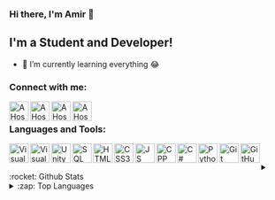 ### Hi there, I'm Amir 👋

## I'm a Student and Developer!

- 🌱 I’m currently learning everything 😂


### Connect with me:

[<img align="left" alt="AHosseinRnj | Telegram" width="35px" src="https://img.icons8.com/color/512/telegram-app.png" />][telegram]
[<img align="left" alt="AHosseinRnj | Twitter" width="35px" src="https://img.icons8.com/color/512/twitter--v1.png" />][twitter]
[<img align="left" alt="AHosseinRnj | Instagram" width="35px" src="https://img.icons8.com/fluency/512/instagram-new.png" />][instagram]
[<img align="left" alt="AHosseinRnj | Linkedin" width="35px" src="https://img.icons8.com/color/512/linkedin.png" />][Linkedin]


<br />

### Languages and Tools:

<img align="left" alt="Visual Studio Code" width="35px" src="https://img.icons8.com/color/512/visual-studio-code-2019.png" />
<img align="left" alt="Visual Studio" width="35px" src="https://img.icons8.com/color/512/visual-studio--v2.png" />
<img align="left" alt="Unity" width="35px" src="https://img.icons8.com/fluency/512/unity.png" />
<img align="left" alt="SQL Server" width="35px" src="https://img001.prntscr.com/file/img001/FtBHQfdXRk6nGVzIffz93w.png" />
<img align="left" alt="HTML5" width="35px" src="https://img.icons8.com/external-tal-revivo-color-tal-revivo/512/external-html-5-is-a-software-solution-stack-that-defines-the-properties-and-behaviors-of-web-page-logo-color-tal-revivo.png" />
<img align="left" alt="CSS3" width="35px" src="https://img001.prntscr.com/file/img001/ECVFXZ7pTuuphj1GFlDRiA.png" />
<img align="left" alt="JS" width="35px" src="https://img001.prntscr.com/file/img001/7mCcrtKtTJKNgIOOD8S90w.png" />
<img align="left" alt="CPP" width="35px" src="https://img.icons8.com/color/512/c-plus-plus-logo.png" />
<img align="left" alt="C#" width="35px" src="https://img.icons8.com/color/512/c-sharp-logo-2.png" />
<img align="left" alt="Python" width="35px" src="https://img.icons8.com/fluency/512/python.png" />
<img align="left" alt="Git" width="35px" src="https://img.icons8.com/color/512/git.png" />
<img align="left" alt="GitHub" width="35px" src="https://img.icons8.com/color/512/github--v1.png" />


<br />
<br />

<details>
  <summary>:rocket: Github Stats</summary>
  <br />
  <img style="display:block;" alt="AHosseinRnj's Github Stats" src="https://github-readme-stats.vercel.app/api?username=AHosseinRnj&show_icons=true&hide_border=true&theme=tokyonight" />
</details>

<details>
  <summary>:zap: Top Languages</summary>
  <br />
  <img style="display:block;" alt="AHosseinRnj's Top Languages" src="https://github-readme-stats.vercel.app/api/top-langs/?username=AHosseinRnj&layout=compact&hide_border=true&theme=tokyonight" />
</details>


[twitter]: https://twitter.com/AmirHosseinR_01
[instagram]: https://instagram.com/ahosseinrnj
[telegram]: https://telegram.me/AHosseinRnj
[Linkedin]: https://www.linkedin.com/in/ahosseinrnj/
